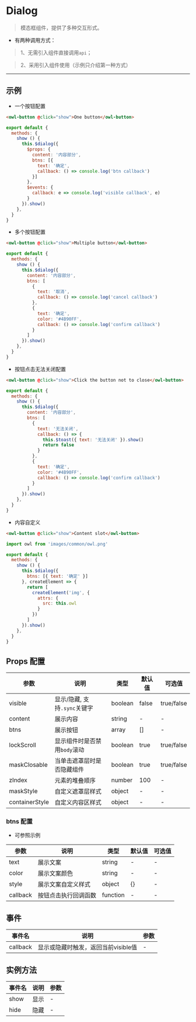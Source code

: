 # Dialog

> 模态框组件，提供了多种交互形式。

* 有两种调用方式：

> 1、无需引入组件直接调用`api`；

> 2、采用引入组件使用（示例只介绍第一种方式）

---
## 示例

* 一个按钮配置

```html
<owl-button @click="show">One button</owl-button>
```

```js
export default {
  methods: {
    show () {
      this.$dialog({
        $props: {
          content: '内容部分',
          btns: [{
            text: '确定',
            callback: () => console.log('btn callback')
          }]
        },
        $events: {
          callback: e => console.log('visible callback', e)
        }
      }).show()
    },
  }
}
```

* 多个按钮配置

```html
<owl-button @click="show">Multiple button</owl-button>
```

```js
export default {
  methods: {
    show () {
      this.$dialog({
        content: '内容部分',
        btns: [
          {
            text: '取消',
            callback: () => console.log('cancel callback')
          },
          {
            text: '确定',
            color: '#4B90FF',
            callback: () => console.log('confirm callback')
          }
        ]
      }).show()
    },
  }
}
```

* 按钮点击无法关闭配置

```html
<owl-button @click="show">Click the button not to close</owl-button>
```

```js
export default {
  methods: {
    show () {
      this.$dialog({
        content: '内容部分',
        btns: [
          {
            text: '无法关闭',
            callback: () => {
              this.$toast({ text: '无法关闭' }).show()
              return false
            }
          },
          {
            text: '确定',
            color: '#4B90FF',
            callback: () => console.log('confirm callback')
          }
        ]
      }).show()
    },
  }
}
```

* 内容自定义

```html
<owl-button @click="show">Content slot</owl-button>
```

```js
import owl from 'images/common/owl.png'

export default {
  methods: {
    show () {
      this.$dialog({
        btns: [{ text: '确定' }]
      }, createElement => {
        return [
          createElement('img', {
            attrs: {
              src: this.owl
            }
          })
        ]
      }).show()
    },
  }
}
```


## Props 配置

 参数 | 说明 | 类型 | 默认值 | 可选值
 --- | ---  | --- | --- | ---
 visible | 显示/隐藏, 支持`.sync`关键字 |  boolean | false | true/false
 content | 展示内容 | string | - | -
 btns | 展示按钮 | array | [] | -
 lockScroll | 显示组件时是否禁用`body`滚动 |boolean | true | true/false
 maskClosable | 当单击遮罩层时是否隐藏组件 | boolean | true | true/false
 zIndex | 元素的堆叠顺序 | number | 100 | -
 maskStyle | 自定义遮罩层样式 | object | - | -
 containerStyle | 自定义内容区样式 | object | - | -

### btns 配置

* 可参照示例

 参数 | 说明 | 类型 | 默认值 | 可选值
 --- | ---  | --- | --- | ---
 text | 展示文案 | string | - | -
 color | 展示文案颜色 | string | - | -
 style | 展示文案自定义样式 | object | {} | -
 callback | 按钮点击执行回调函数 | function | - | -

 ## 事件

事件名 | 说明 | 参数
---- | --- | ---
callback | 显示或隐藏时触发，返回当前visible值 | -

## 实例方法

事件名  | 说明 | 参数
---- | --- | ---
show | 显示 | -
hide | 隐藏 | -